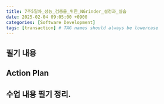 ```yaml
---
title: 7주5일차_성능_검증을_위한_NGrinder_설정과_실습
date: 2025-02-04 09:05:00 +0900
categories: [Software Development]
tags: [transaction] # TAG names should always be lowercase
---
```


## 필기 내용

## Action Plan

## 수업 내용 필기 정리.

